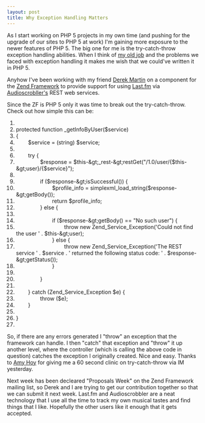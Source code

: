 ```yaml
--- 
layout: post
title: Why Exception Handling Matters
---
```

<p>
As I start working on PHP 5 projects in my own time (and pushing for the upgrade of our sites to PHP 5 at work) I'm gaining more exposure to the newer features of PHP 5.  The big one for me is the try-catch-throw exception handling abilities.  When I think of <a href="http://www.sexsearch.com">my old job</a> and the problems we faced with exception handling it makes me wish that we could've written it in PHP 5.
</p>
<p>
Anyhow I've been working with my friend <a href="http://derekmartin.ca">Derek Martin</a> on a component for the <a href="http://framework.zend.com">Zend Framework</a> to provide support for using <a href="http://last.fm">Last.fm</a> via <a href="http://www.audioscrobbler.net">Audioscrobller's</a> REST web services.
</p>
<p>
Since the ZF is PHP 5 only it was time to break out the try-catch-throw.  Check out how simple this can be:
</p>
<div><ol><li><div>&#160;</div></li><li><div>protected function _getInfoByUser&#40;$service&#41;</div></li><li><div>&#123;</div></li><li><div>&#160; &#160; &#160; &#160; $service = &#40;string&#41; $service;</div></li><li><div>&#160; &#160; &#160; &#160; </div></li><li><div>&#160; &#160; &#160; &#160; try &#123;</div></li><li><div>&#160; &#160; &#160; &#160; &#160; &#160; &#160; &#160; $response = $this-&amp;gt;_rest-&amp;gt;restGet&#40;"/1.0/user/{$this-&amp;gt;user}/{$service}"&#41;;</div></li><li><div>&#160; &#160; &#160; &#160; &#160; &#160; &#160; &#160; &#160; &#160; &#160; &#160; </div></li><li><div>&#160; &#160; &#160; &#160; &#160; &#160; &#160; &#160; if &#40;$response-&amp;gt;isSuccessful&#40;&#41;&#41; &#123;</div></li><li><div>&#160; &#160; &#160; &#160; &#160; &#160; &#160; &#160; &#160; &#160; &#160; &#160; $profile_info = simplexml_load_string&#40;$response-&amp;gt;getBody&#40;&#41;&#41;;</div></li><li><div>&#160; &#160; &#160; &#160; &#160; &#160; &#160; &#160; &#160; &#160; &#160; &#160; return $profile_info;</div></li><li><div>&#160; &#160; &#160; &#160; &#160; &#160; &#160; &#160; &#125; else &#123;</div></li><li><div>&#160; &#160; &#160; &#160; &#160; &#160; &#160; &#160; &#160; &#160; &#160; &#160; &#160; &#160; &#160; &#160; </div></li><li><div>&#160; &#160; &#160; &#160; &#160; &#160; &#160; &#160; &#160; &#160; &#160; &#160; if &#40;$response-&amp;gt;getBody&#40;&#41; == "No such user"&#41; &#123;</div></li><li><div>&#160; &#160; &#160; &#160; &#160; &#160; &#160; &#160; &#160; &#160; &#160; &#160; &#160; &#160; &#160; &#160; throw new Zend_Service_Exception&#40;'Could not find the user ' . $this-&amp;gt;user&#41;;</div></li><li><div>&#160; &#160; &#160; &#160; &#160; &#160; &#160; &#160; &#160; &#160; &#160; &#160; &#125; else &#123;</div></li><li><div>&#160; &#160; &#160; &#160; &#160; &#160; &#160; &#160; &#160; &#160; &#160; &#160; &#160; &#160; &#160; &#160; throw new Zend_Service_Exception&#40;'The REST service ' . $service . ' returned the following status code: ' . $response-&amp;gt;getStatus&#40;&#41;&#41;;</div></li><li><div>&#160; &#160; &#160; &#160; &#160; &#160; &#160; &#160; &#160; &#160; &#160; &#160; &#125;</div></li><li><div>&#160; &#160; &#160; &#160; &#160; &#160; &#160; &#160; &#160; &#160; &#160; &#160; &#160; &#160; &#160; &#160; </div></li><li><div>&#160; &#160; &#160; &#160; &#160; &#160; &#160; &#160; &#125;</div></li><li><div>&#160;</div></li><li><div>&#160; &#160; &#160; &#160; &#125; catch &#40;Zend_Service_Exception $e&#41; &#123;</div></li><li><div>&#160; &#160; &#160; &#160; &#160; &#160; &#160; &#160; throw &#40;$e&#41;;</div></li><li><div>&#160; &#160; &#160; &#160; &#125;</div></li><li><div>&#160;</div></li><li><div>&#125;</div></li><li><div>&#160;</div></li></ol></div>

<p>
So, if there are any errors generated I "throw" an exception that the framework can handle.  I then "catch" that exception and "throw" it up another level, where the controller (which is calling the above code in question) catches the exception I originally created.  Nice and easy.  Thanks to <a href="http://www.slash7.com">Amy Hoy</a> for giving me a 60 second clinic on try-catch-throw via IM yesterday.
</p>
<p>
Next week has been decleared "Proposals Week" on the Zend Framework mailing list, so Derek and I are trying to get our contribution together so that we can submit it next week.  Last.fm and Audioscrobbler are a neat technology that I use all the time to track my own musical tastes and find things that I like.  Hopefully the other users like it enough that it gets accepted.
</p>
